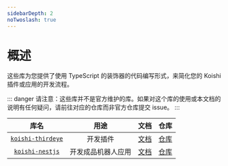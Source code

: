 ```yaml
---
sidebarDepth: 2
noTwoslash: true
---
```


# 概述

这些库为您提供了使用 TypeScript 的装饰器的代码编写形式，来简化您的 Koishi 插件或应用的开发流程。

::: danger
请注意：这些库并不是官方维护的库。如果对这个库的使用或本文档的说明有任何疑问，请前往对应的仓库而非官方仓库提交 issue。
:::

|                               库名                               |    用途     |         文档          |                        仓库                         |
|:--------------------------------------------------------------:|:---------:|:-------------------:|:-------------------------------------------------:|
| [`koishi-thirdeye`](https://npmjs.com/package/koishi-thirdeye) |   开发插件    | [文档](./thirdeye.md) | [仓库](https://github.com/koishijs/koishi-thirdeye) |
|   [`koishi-nestjs`](https://npmjs.com/package/koishi-nestjs)   | 开发成品机器人应用 | [文档](./nestjs.md) |  [仓库](https://github.com/koishijs/koishi-nestjs)  |
